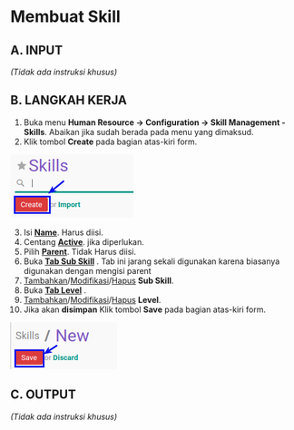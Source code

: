 # Membuat Skill

## A. INPUT

*(Tidak ada instruksi khusus)*

## B. LANGKAH KERJA

1. Buka menu **Human Resource -> Configuration -> Skill Management - Skills**. Abaikan jika sudah berada pada menu yang dimaksud.
2. Klik tombol **Create** pada bagian atas-kiri form.

![](../../img/skills/tombol-create.png)

3. Isi **[Name](./penjelasan.md#field-name)**. Harus diisi.
4. Centang **[Active](./penjelasan.md#field-active)**. jika diperlukan.
5. Pilih **[Parent](./penjelasan.md#field-parent-id)**. Tidak Harus diisi.
6. Buka **[Tab Sub Skill](./penjelasan.md#tab-sub-skill)** . Tab ini jarang sekali digunakan karena biasanya digunakan dengan mengisi parent
7. <a name="l7">[Tambahkan](./membuat-sub-skill.md)/[Modifikasi](./modifikasi-sub-skill.md)/[Hapus](./hapus-sub-skill.md)</a>  **Sub Skill**.
8. Buka **[Tab Level](./penjelasan.md#tab-level)** .
9. <a name="l9">[Tambahkan](./membuat-level.md)/[Modifikasi](./modifikasi-level.md)/[Hapus](./hapus-level.md)</a>  **Level**.
10. Jika akan **disimpan** Klik tombol **Save** pada bagian atas-kiri form.

![](../../img/skills/tombol-save.png)

## C. OUTPUT

*(Tidak ada instruksi khusus)*

